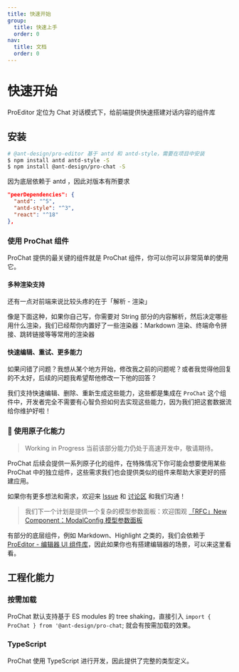 ```yaml
---
title: 快速开始
group:
  title: 快速上手
  order: 0
nav:
  title: 文档
  order: 0
---
```


# 快速开始

ProEditor 定位为 Chat 对话模式下，给前端提供快速搭建对话内容的组件库

## 安装

```bash
# @ant-design/pro-editor 基于 antd 和 antd-style，需要在项目中安装
$ npm install antd antd-style -S
$ npm install @ant-design/pro-chat -S
```

因为底层依赖于 antd ，因此对版本有所要求

```json
"peerDependencies": {
  "antd": "^5",
  "antd-style": "^3",
  "react": "^18"
},
```

### 使用 ProChat 组件

ProChat 提供的最关键的组件就是 ProChat 组件，你可以你可以非常简单的使用它。

<code src="./demos/base.tsx" ></code>

#### 多种渲染支持

还有一点对前端来说比较头疼的在于「解析 - 渲染」

像是下面这种，如果你自己写，你需要对 String 部分的内容解析，然后决定哪些用什么渲染，我们已经帮你内置好了一些渲染器：Markdown 渲染、终端命令拼接、跳转链接等等常用的渲染器

<code src="./demos/doc-mode.tsx" ></code>

#### 快速编辑、重试、更多能力

如果问错了问题？我想从某个地方开始，修改我之前的问题呢？或者我觉得他回复的不太好，后续的问题我希望帮他修改一下他的回答？

我们支持快速编辑、删除、重新生成这些能力，这些都是集成在 `ProChat` 这个组件中，开发者完全不需要有心智负担如何去实现这些能力，因为我们把这套数据流给你维护好啦！

### 🚧 使用原子化能力

> Working in Progress 当前该部分能力仍处于高速开发中，敬请期待。

ProChat 后续会提供一系列原子化的组件，在特殊情况下你可能会想要使用某些 ProChat 中的独立组件，这些需求我们也会提供类似的组件来帮助大家更好的搭建应用。

如果你有更多想法和需求，欢迎来 [Issue](https://github.com/ant-design/pro-chat/issues) 和 [讨论区](https://github.com/ant-design/pro-chat/discussions) 和我们沟通！

> 我们下一个计划是提供一个复杂的模型参数面板：欢迎围观 [「RFC」New Component：ModalConfig 模型参数面板](https://github.com/ant-design/pro-chat/discussions/58)

有部分的底层组件，例如 Markdown、Highlight 之类的，我们会依赖于 [ProEditor - 编辑器 UI 组件库](https://github.com/ant-design/pro-editor)，因此如果你也有搭建编辑器的场景，可以来这里看看。

## 工程化能力

### 按需加载

ProChat 默认支持基于 ES modules 的 tree shaking，直接引入 `import { ProChat } from '@ant-design/pro-chat`; 就会有按需加载的效果。

### TypeScript

ProChat 使用 TypeScript 进行开发，因此提供了完整的类型定义。
